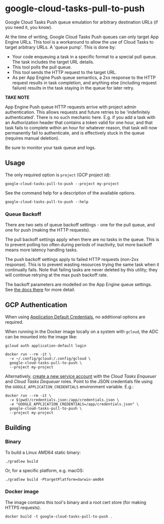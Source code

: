 # google-cloud-tasks-pull-to-push

Google Cloud Tasks Push queue emulation for arbitrary destination URLs (if you need it, you know).

At the time of writing, Google Cloud Tasks Push queues can only target App Engine URLs. This tool is a workaround to
allow the use of Cloud Tasks to target arbitrary URLs. A 'queue pump'. This is done by:

 * Your code enqueuing a task in a specific format to a special pull queue. The task includes the target URL details.
 * This tool polls the pull queue.
 * This tool sends the HTTP request to the target URL.
 * As per App Engine Push queue semantics, a 2xx response to the HTTP request results in task completion, and anything
   else (including request failure) results in the task staying in the queue for later retry.

**TAKE NOTE**

App Engine Push queue HTTP requests arrive with project admin authentication. This allows requests and future retries to
be 'indefinitely authenticated'. There is no such mechanic here. E.g. if you add a task with an Authorization header
that contains a token valid for one hour, and that task fails to complete within an hour for whatever reason, that task
will now permanently fail to authenticate, and is effectively stuck in the queue (requires manual deletion).

Be sure to monitor your task queue and logs.


## Usage

The only required option is `project` (GCP project id):

    google-cloud-tasks-pull-to-push --project my-project

See the command help for a description of the available options.

    google-cloud-tasks-pull-to-push --help

### Queue Backoff

There are two sets of queue backoff settings - one for the pull queue, and one for push (making the HTTP requests).

The pull backoff settings apply when there are no tasks in the queue. This is to prevent polling too often during
periods of inactivity, but more backoff means more latency handling tasks.

The push backoff settings apply to failed HTTP requests (non-2xx response). This is to prevent wasting resources trying
the same task when it continually fails. Note that failing tasks are never deleted by this utility; they will continue
retrying at the max push backoff rate.

The backoff parameters are modelled on the App Engine queue settings. See
[the docs there](https://cloud.google.com/appengine/docs/standard/go/taskqueue/push/retrying-tasks) for more detail.


## GCP Authentication

When using
[Application Default Credentials](https://cloud.google.com/docs/authentication/production#providing_credentials_to_your_application),
no additional options are required.

When running in the Docker image locally on a system with `gcloud`, the ADC can be mounted into the image like:

    gcloud auth application-default login

    docker run --rm -it \
      -v ~/.config/gcloud:/.config/gcloud \
      google-cloud-tasks-pull-to-push \
      --project my-project

Alternatively, [create a new service account](https://cloud.google.com/docs/authentication/getting-started) with the
*Cloud Tasks Enqueuer* and *Cloud Tasks Dequeuer* roles. Point to the JSON credentials file using the
`GOOGLE_APPLICATION_CREDENTIALS` environment variable. E.g.:

    docker run --rm -it \
      -v $(pwd)/credentials.json:/app/credentials.json \
      -e "GOOGLE_APPLICATION_CREDENTIALS=/app/credentials.json" \
      google-cloud-tasks-pull-to-push \
      --project my-project



## Building

### Binary

To build a Linux AMD64 static binary:

    ./gradlew build

Or, for a specific platform, e.g. macOS:

    ./gradlew build -PtargetPlatform=darwin-amd64

### Docker image

The image contains this tool's binary and a root cert store (for making HTTPS requests).

    docker build -t google-cloud-tasks-pull-to-push .
